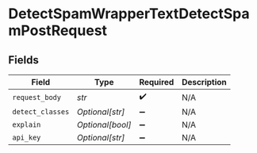 # DetectSpamWrapperTextDetectSpamPostRequest


## Fields

| Field              | Type               | Required           | Description        |
| ------------------ | ------------------ | ------------------ | ------------------ |
| `request_body`     | *str*              | :heavy_check_mark: | N/A                |
| `detect_classes`   | *Optional[str]*    | :heavy_minus_sign: | N/A                |
| `explain`          | *Optional[bool]*   | :heavy_minus_sign: | N/A                |
| `api_key`          | *Optional[str]*    | :heavy_minus_sign: | N/A                |